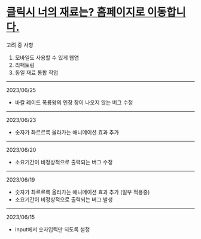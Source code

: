 # [클릭시 너의 재료는? 홈페이지로 이동합니다.](https://cet4713.cafe24.com/)

고려 중 사항
1. 모바일도 사용할 수 있게 웹앱
2. 리팩토링
3. 동일 재료 통합 작업
---

2023/06/25
* 바칼 레이드 폭룡왕의 인장 창이 나오지 않는 버그 수정

---
2023/06/23
* 숫자가 촤르르륵 올라가는 애니메이션 효과 추가

---
2023/06/20
* 소요기간이 비정상적으로 출력되는 버그 수정

---
2023/06/19
* 숫자가 촤르르륵 올라가는 애니메이션 효과 추가 (일부 적용중)
* 소요기간이 비정상적으로 출력되는 버그 발생

---
2023/06/15
* input에서 숫자입력만 되도록 설정